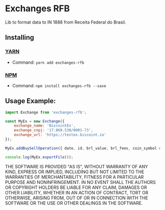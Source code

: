 # Exchanges RFB
Lib to format data to IN 1888 from Receita Federal do Brasil.

## Installing
### [YARN](https://yarnpkg.com/)
- Command: `yarn add exchanges-rfb`
### [NPM](http://npmjs.org/)
- Command: ```npm install exchanges-rfb --save```

## Usage Example:

```js
import Exchange from 'exchanges-rfb';

const MyEx = new Exchange({
    exchange_name: 'BiscointEx',
    exchange_cnpj: '17.869.530/0001-73',
    exchange_url: 'https://testex.biscoint.io'
});

MyEx.addBuySellOperation({ date, id, brl_value, brl_fees, coin_symbol coin_quantity, buyer_identity_type, buyer_country, buyer_document, buyer_fullname, buyer_address, seller_identity_type, seller_country, seller_document, seller_fullname, seller_address });

console.log(MyEx.exportFile());
```

THE SOFTWARE IS PROVIDED "AS IS", WITHOUT WARRANTY OF ANY KIND, EXPRESS OR
IMPLIED, INCLUDING BUT NOT LIMITED TO THE WARRANTIES OF MERCHANTABILITY,
FITNESS FOR A PARTICULAR PURPOSE AND NONINFRINGEMENT. IN NO EVENT SHALL THE
AUTHORS OR COPYRIGHT HOLDERS BE LIABLE FOR ANY CLAIM, DAMAGES OR OTHER
LIABILITY, WHETHER IN AN ACTION OF CONTRACT, TORT OR OTHERWISE, ARISING FROM,
OUT OF OR IN CONNECTION WITH THE SOFTWARE OR THE USE OR OTHER DEALINGS IN THE
SOFTWARE.
